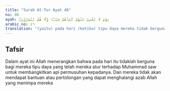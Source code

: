 ```yaml
---
title: "Surah At-Tur Ayat 46"
no: 46
ayah: يَوْمَ لَا يُغْنِيْ عَنْهُمْ كَيْدُهُمْ شَيْـًٔا وَّلَا هُمْ يُنْصَرُوْنَۗ  
arabic_no: ٤٦
translation: "(yaitu) pada hari (ketika) tipu daya mereka tidak berguna sedikit pun bagi mereka dan mereka tidak akan diberi pertolongan."
---
```


## Tafsir

Dalam ayat ini Allah menerangkan bahwa pada hari itu tidaklah berguna bagi mereka tipu daya yang telah mereka atur terhadap Muhammad saw untuk membangkitkan api permusuhan kepadanya. Dan mereka tidak akan mendapat bantuan atau pertolongan yang dapat menghalangi azab Allah yang menimpa mereka
